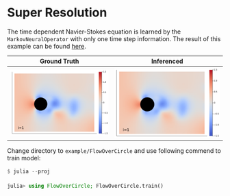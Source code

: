 # Super Resolution

The time dependent Navier-Stokes equation is learned by the `MarkovNeuralOperator` with only one time step information.
The result of this example can be found [here](https://foldfelis.github.io/NeuralOperators.jl/dev/assets/notebook/mno.jl.html).

| **Ground Truth** | **Inferenced** |
|:----------------:|:--------------:|
| ![](gallery/ans.gif) | ![](gallery/inferenced.gif) |

Change directory to `example/FlowOverCircle` and use following commend to train model:

```julia
$ julia --proj

julia> using FlowOverCircle; FlowOverCircle.train()
```
